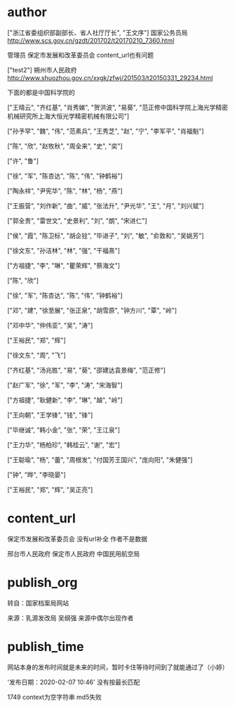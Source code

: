 #  author

["浙江省委组织部副部长、省人社厅厅长", "王文序"]	国家公务员局	http://www.scs.gov.cn/gzdt/201702/t20170210_7360.html

管理员   保定市发展和改革委员会   content_url也有问题

["test2"]	朔州市人民政府	http://www.shuozhou.gov.cn/xxgk/zfwj/201503/t20150331_29234.html

下面的都是中国科学院的

["王晴云", "齐红基", "肖秀娣", "贺洪波", "易葵", "范正修中国科学院上海光学精密机械研究所上海大恒光学精密机械有限公司"]

["孙予罕", "魏", "伟", "范素兵", "王秀芝", "赵", "宁", "李军平", "肖福魁"]

["陈", "欣", "赵牧秋", "周全来", "史", "奕"]

["许", "鲁"]

["徐", "军", "陈杏达", "陈", "伟", "钟鹤裕"]

["陶永祥", "尹宪华", "陈", "林", "杨", "燕"]

["王振营", "刘作新", "曲", "威", "张法升", "尹光华", "王", "月", "刘兴斌"]

["郭全贵", "雷世文", "史景利", "刘", "朗", "宋进仁"]

["侯", "霞", "陈卫标", "胡企铨", "毕进子", "刘", "敏", "俞敦和", "吴姚芳"]

["徐文东", "孙洁林", "林", "强", "干福熹"]

["方祖捷", "李", "琳", "瞿荣辉", "蔡海文"]

["陈", "欣"]

["徐", "军", "陈杏达", "陈", "伟", "钟鹤裕"]

["邓", "建", "徐至展", "张正泉", "胡雪原", "钟方川", "覃", "岭"]

["邓中华", "仲伟亚", "吴", "涛"]

["王裕民", "郑", "辉"]

["徐文东", "周", "飞"]

["齐红基", "汤兆胜", "易", "葵", "邵建达袁景梅", "范正修"]

["赵广军", "徐", "军", "李", "涛", "宋海智"]

["方祖捷", "耿健新", "李", "琳", "越", "岭"]

["王向朝", "王学锋", "钱", "锋"]

["毕继诚", "韩小金", "张", "荣", "王江泉"]

["王力华", "杨柏珍", "韩桂云", "谢", "宏"]

["王聪瑜", "杨", "蕾", "周根发", "付国芳王国兴", "庞向阳", "朱健强"]

["钟", "晔", "李晓晏"]

["王裕民", "郑", "辉", "吴正亮"]

# content_url

保定市发展和改革委员会   没有url补全  作者不是数据

邢台市人民政府
保定市人民政府
中国民用航空局

# publish_org

转自：国家档案局网站

来源：乳源发改局 吴纲强          来源中偶尔出现作者

# publish_time

网站本身的发布时间就是未来的时间，暂时卡住等待时间到了就能通过了（小婷）

'发布日期：2020-02-07 10:46' 没有按最长匹配





1749 context为空字符串 md5失败